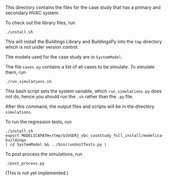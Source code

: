 This directory contains the files for the case study
that has a primary and secondary HVAC system.

To check out the library files, run
```
./install.sh
```
This will install the Buildings Library and BuildingsPy into the `tmp` directory
which is not under version control.

The models used for the case study are in `SystemModel`.

The file `cases.py` contains a list of all cases to be simulate.
To simulate them, run
```
./run_simulations.sh
```
This bash script sets the system variable, which `run_simulations.py` does not do,
hence you should run the `.sh` rather than the `.py` file.

After this command, the output files and scripts will be in the directory `simulations`.

To run the regression tests, run
```
./install.sh
export MODELICAPATH=/tmp/${USER}_obc_caseStudy_full_install/modelica-buildings
( cd SystemModel && ../bin/runUnitTests.py )
```
To post process the simulations, run
```
./post_process.py
```
(This is not yet implemented.)

